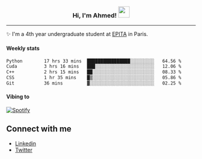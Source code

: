 <!-- Heading -->
<h3 align="center"> Hi, I'm Ahmed! <img src = "https://raw.githubusercontent.com/MartinHeinz/MartinHeinz/master/wave.gif" width = 30px></h3>

<!-- About section -->
---
✨ I'm a 4th year undergraduate student at <a href="https://www.epita.fr/en/">EPITA</a> in Paris.

<h4 align ="left"> Weekly stats </h4>

<!--START_SECTION:waka-->

```txt
Python        17 hrs 33 mins  ████████████████░░░░░░░░░   64.56 %
Cuda          3 hrs 16 mins   ███░░░░░░░░░░░░░░░░░░░░░░   12.06 %
C++           2 hrs 15 mins   ██░░░░░░░░░░░░░░░░░░░░░░░   08.33 %
CSS           1 hr 35 mins    █▒░░░░░░░░░░░░░░░░░░░░░░░   05.86 %
Git           36 mins         ▓░░░░░░░░░░░░░░░░░░░░░░░░   02.25 %
```

<!--END_SECTION:waka-->

<h4 align ="left">Vibing to</h4>

[![Spotify](https://novatorem-ten-lyart.vercel.app/api/spotify)](https://open.spotify.com/user/31knevkvll66tzc3gqtoi6ngjbre)

<!-- Connect section -->

## Connect with me
  * <a href="https://www.linkedin.com/in/ahmed-hassayoune">Linkedin</a>
  * <a href="https://twitter.com/Ahmedhassaaa">Twitter</a>

<!-- Connect section: END -->

